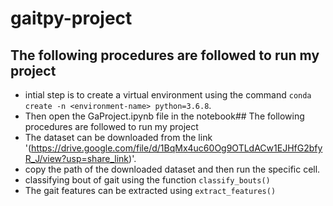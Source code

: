 # gaitpy-project
## The following procedures are followed to run my project
- intial step is to create a virtual environment using the command `conda create -n <environment-name> python=3.6.8`.
- Then open the GaProject.ipynb file in the notebook## The following procedures are followed to run my project
- The dataset can be downloaded from the link '(https://drive.google.com/file/d/1BqMx4uc60Og9OTLdACw1EJHfG2bfyR_J/view?usp=share_link)'.
- copy the path of the downloaded dataset and then run the specific cell.
- classifying bout of gait using the function `classify_bouts()`
- The gait features can be extracted using `extract_features()` 
